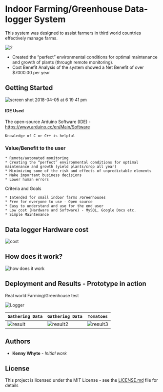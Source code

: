# Indoor Farming/Greenhouse Data-logger System

This system was designed to assist farmers in third world countries effectively manage farms.

![2](https://user-images.githubusercontent.com/9040355/38417279-aca36ce2-3965-11e8-8598-a62596cfa960.PNG)

*	Created the “perfect” environmental conditions for optimal maintenance and growth of plants (through remote monitoring).
*	Cost Benefit Analysis of the system showed a Net Benefit of over $7000.00 per year 


## Getting Started

![screen shot 2018-04-05 at 6 19 41 pm](https://user-images.githubusercontent.com/9040355/38395001-c2cdd3fc-38fe-11e8-9d9a-206fed25e160.png)



#### IDE Used

The open-source Arduino Software (IDE) - https://www.arduino.cc/en/Main/Software 

```
Knowledge of C or C++ is helpful
```

### Value/Benefit to the user

```
* Remote/automated monitoring 
* Creating the “perfect” environmental conditions for optimal maintenance and growth (yield plants/crop all year) 
* Minimizing some of the risk and effects of unpredictable elements
* Make important business decisions
* Lower human errors

```

Criteria and Goals 

```
* Intended for small indoor farms /Greenhouses
* Free for everyone to use - Open source
* Easy to understand and use for the end user
* Low cost (Hardware and Software) - MySQL, Google Docs etc.
* Simple Maintenance

```

## Data logger Hardware cost

![cost](https://user-images.githubusercontent.com/9040355/38415670-40eb3d7c-3960-11e8-81f3-2fde010767c3.PNG)

## How does it work?

![how does it work](https://user-images.githubusercontent.com/9040355/38416395-92b98f6c-3962-11e8-8632-dbc9fb647b81.PNG)

## Deployment and Results - Prototype in action 

Real world Farming/Greenhouse test

![Logger](https://media.giphy.com/media/5bkD1YaJdWxgfp8efn/giphy.gif)


| `Gathering Data` | `Gathering Data` | `Tomatoes` |
| --- | --- | --- |
| ![result](https://user-images.githubusercontent.com/9040355/38417306-cb7d0d62-3965-11e8-9f83-5686ecfd56d5.PNG) | ![result2](https://user-images.githubusercontent.com/9040355/38418139-288f796a-3969-11e8-9f0b-184e409046ee.PNG) | ![result3](https://user-images.githubusercontent.com/9040355/38418165-49f556c4-3969-11e8-95d4-33723f65478a.PNG) |

## Authors

* **Kenny Whyte** - *Initial work* 


## License

This project is licensed under the MIT License - see the [LICENSE.md](LICENSE.md) file for details
